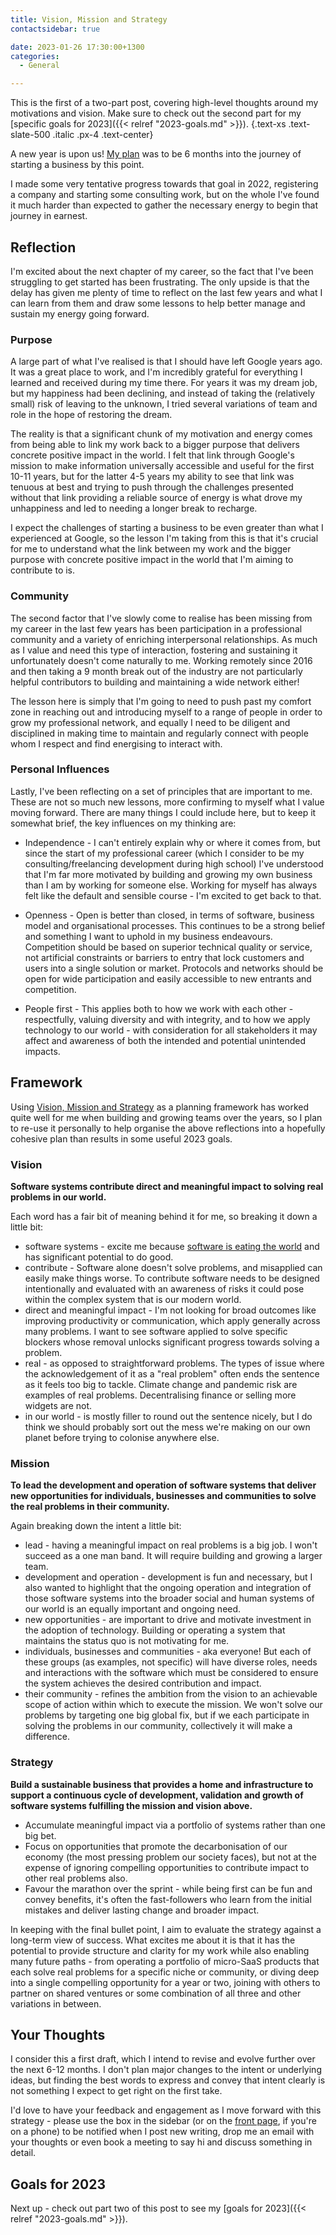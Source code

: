 ```yaml
---
title: Vision, Mission and Strategy
contactsidebar: true

date: 2023-01-26 17:30:00+1300
categories:
  - General

---
```


This is the first of a two-part post, covering high-level thoughts around my motivations and vision. Make sure to check out the second part for my [specific goals for 2023]({{< relref "2023-goals.md" >}}).
{.text-xs .text-slate-500 .italic .px-4 .text-center}

A new year is upon us! [My plan](https://www.linkedin.com/posts/mattbrown_last-saturday-april-30th-was-my-15th-googleversary-activity-6927072668626157568-M7Z3) was to be 6 months into the journey of starting a business by this point.

I made some very tentative progress towards that goal in 2022, registering a company and starting some consulting work, but on the whole I've found it much harder than expected to gather the necessary energy to begin that journey in earnest.

## Reflection

I'm excited about the next chapter of my career, so the fact that I've been struggling to get started has been frustrating. The only upside is that the delay has given me plenty of time to reflect on the last few years and what I can learn from them and draw some lessons to help better manage and sustain my energy going forward.

### Purpose

A large part of what I've realised is that I should have left Google years ago. It was a great place to work, and I'm incredibly grateful for everything I learned and received during my time there. For years it was my dream job, but my happiness had been declining, and instead of taking the (relatively small) risk of leaving to the unknown, I tried several variations of team and role in the hope of restoring the dream.

The reality is that a significant chunk of my motivation and energy comes from being able to link my work back to a bigger purpose that delivers concrete positive impact in the world. I felt that link through Google's mission to make information universally accessible and useful for the first 10-11 years, but for the latter 4-5 years my ability to see that link was tenuous at best and trying to push through the challenges presented without that link providing a reliable source of energy is what drove my unhappiness and led to needing a longer break to recharge.

I expect the challenges of starting a business to be even greater than what I experienced at Google, so the lesson I'm taking from this is that it's crucial for me to understand what the link between my work and the bigger purpose with concrete positive impact in the world that I'm aiming to contribute to is.

### Community

The second factor that I've slowly come to realise has been missing from my career in the last few years has been participation in a professional community and a variety of enriching interpersonal relationships. As much as I value and need this type of interaction, fostering and sustaining it unfortunately doesn't come naturally to me. Working remotely since 2016 and then taking a 9 month break out of the industry are not particularly helpful contributors to building and maintaining a wide network either!

The lesson here is simply that I'm going to need to push past my comfort zone in reaching out and introducing myself to a range of people in order to grow my professional network, and equally I need to be diligent and disciplined in making time to maintain and regularly connect with people whom I respect and find energising to interact with.

### Personal Influences

Lastly, I've been reflecting on a set of principles that are important to me. These are not so much new lessons, more confirming to myself what I value moving forward. There are many things I could include here, but to keep it somewhat brief, the key influences on my thinking are:

* Independence - I can't entirely explain why or where it comes from, but since the start of my professional career (which I consider to be my consulting/freelancing development during high school) I've understood that I'm far more motivated by building and growing my own business than I am by working for someone else. Working for myself has always felt like the default and sensible course - I'm excited to get back to that.

* Openness - Open is better than closed, in terms of software, business model and organisational processes. This continues to be a strong belief and something I want to uphold in my business endeavours. Competition should be based on superior technical quality or service, not artificial constraints or barriers to entry that lock customers and users into a single solution or market. Protocols and networks should be open for wide participation and easily accessible to new entrants and competition.

* People first - This applies both to how we work with each other - respectfully, valuing diversity and with integrity, and to how we apply technology to our world - with consideration for all stakeholders it may affect and awareness of both the intended and potential unintended impacts.


## Framework

Using [Vision, Mission and Strategy](https://www.aha.io/blog/vision-vs-mission-vs-strategy) as a planning framework has worked quite well for me when building and growing teams over the years, so I plan to re-use it personally to help organise the above reflections into a hopefully cohesive plan than results in some useful 2023 goals.

### Vision

**Software systems contribute direct and meaningful impact to solving real problems in our world.**

Each word has a fair bit of meaning behind it for me, so breaking it down a little bit:

* software systems - excite me because [software is eating the world](https://a16z.com/2011/08/20/why-software-is-eating-the-world/) and has significant potential to do good.
* contribute - Software alone doesn't solve problems, and misapplied can easily make things worse. To contribute software needs to be designed intentionally and evaluated with an awareness of risks it could pose within the complex system that is our modern world.
* direct and meaningful impact - I'm not looking for broad outcomes like improving productivity or communication, which apply generally across many problems. I want to see software applied to solve specific blockers whose removal unlocks significant progress towards solving a problem.
* real - as opposed to straightforward problems. The types of issue where the acknowledgement of it as a "real problem" often ends the sentence as it feels too big to tackle. Climate change and pandemic risk are examples of real problems. Decentralising finance or selling more widgets are not.
* in our world - is mostly filler to round out the sentence nicely, but I do think we should probably sort out the mess we're making on our own planet before trying to colonise anywhere else.


### Mission

**To lead the development and operation of software systems that deliver new opportunities for individuals, businesses and communities to solve the real problems in their community.**

Again breaking down the intent a little bit:

* lead - having a meaningful impact on real problems is a big job. I won't succeed as a one man band. It will require building and growing a larger team.
* development and operation - development is fun and necessary, but I also wanted to highlight that the ongoing operation and integration of those software systems into the broader social and human systems of our world is an equally important and ongoing need.
* new opportunities - are important to drive and motivate investment in the adoption of technology. Building or operating a system that maintains the status quo is not motivating for me.
* individuals, businesses and communities - aka everyone! But each of these groups (as examples, not specific) will have diverse roles, needs and interactions with the software which must be considered to ensure the system achieves the desired contribution and impact.
* their community - refines the ambition from the vision to an achievable scope of action within which to execute the mission. We won't solve our problems by targeting one big global fix, but if we each participate in solving the problems in our community, collectively it will make a difference.

### Strategy

**Build a sustainable business that provides a home and infrastructure to support a continuous cycle of development, validation and growth of software systems fulfilling the mission and vision above.**
* Accumulate meaningful impact via a portfolio of systems rather than one big bet.
* Focus on opportunities that promote the decarbonisation of our economy (the most pressing problem our society faces), but not at the expense of ignoring compelling opportunities to contribute impact to other real problems also.
* Favour the marathon over the sprint - while being first can be fun and convey benefits, it's often the fast-followers who learn from the initial mistakes and deliver lasting change and broader impact.

In keeping with the final bullet point, I aim to evaluate the strategy against a long-term view of success. What excites me about it is that it has the potential to provide structure and clarity for my work while also enabling many future paths - from operating a portfolio of micro-SaaS products that each solve real problems for a specific niche or community, or diving deep into a single compelling opportunity for a year or two, joining with others to partner on shared ventures or some combination of all three and other variations in between.


## Your Thoughts

I consider this a first draft, which I intend to revise and evolve further over the next 6-12 months. I don't plan major changes to the intent or underlying ideas, but finding the best words to express and convey that intent clearly is not something I expect to get right on the first take.

I'd love to have your feedback and engagement as I move forward with this strategy - please use the box in the sidebar (or on the [front page](/), if you're on a phone) to be notified when I post new writing, drop me an email with your thoughts or even book a meeting to say hi and discuss something in detail.

## Goals for 2023

Next up - check out part two of this post to see my [goals for 2023]({{< relref "2023-goals.md" >}}).